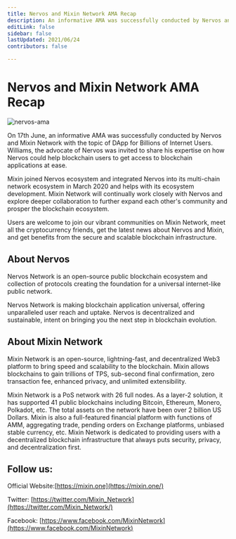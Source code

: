 ```yaml
---
title: Nervos and Mixin Network AMA Recap
description: An informative AMA was successfully conducted by Nervos and Mixin Network with the topic of DApp for Billions of Internet Users. Williams, the advocate of Nervos was invited to share his expertise on how Nervos could help blockchain users to get access to blockchain applications at ease.
editLink: false
sidebar: false
lastUpdated: 2021/06/24
contributors: false

---
```


# Nervos and Mixin Network AMA Recap

![nervos-ama](./nervos-ama.png)

On 17th June, an informative AMA was successfully conducted by Nervos and Mixin Network with the topic of DApp for Billions of Internet Users. Williams, the advocate of Nervos was invited to share his expertise on how Nervos could help blockchain users to get access to blockchain applications at ease.

Mixin joined Nervos ecosystem and integrated Nervos into its multi-chain network ecosystem in March 2020 and helps with its ecosystem development. Mixin Network will continually work closely with Nervos and explore deeper collaboration to further expand each other's community and prosper the blockchain ecosystem.

Users are welcome to join our vibrant communities on Mixin Network, meet all the cryptocurrency friends, get the latest news about Nervos and Mixin, and get benefits from the secure and scalable blockchain infrastructure.

## About Nervos

Nervos Network is an open-source public blockchain ecosystem and collection of protocols creating the foundation for a universal internet-like public network.

Nervos Network is making blockchain application universal, offering unparalleled user reach and uptake. Nervos is decentralized and sustainable, intent on bringing you the next step in blockchain evolution.

## About Mixin Network

Mixin Network is an open-source, lightning-fast, and decentralized Web3 platform to bring speed and scalability to the blockchain. Mixin allows blockchains to gain trillions of TPS, sub-second final confirmation, zero transaction fee, enhanced privacy, and unlimited extensibility.

Mixin Network is a PoS network with 26 full nodes. As a layer-2 solution, it has supported 41 public blockchains including Bitcoin, Ethereum, Monero, Polkadot, etc. The total assets on the network have been over 2 billion US Dollars. Mixin is also a full-featured financial platform with functions of AMM, aggregating trade, pending orders on Exchange platforms, unbiased stable currency, etc. Mixin Network is dedicated to providing users with a decentralized blockchain infrastructure that always puts security, privacy, and decentralization first.

## Follow us:

Official Website:[https://mixin.one](https://mixin.one/)

Twitter: [https://twitter.com/Mixin_Network](https://twitter.com/Mixin_Network/)

Facebook: [https://www.facebook.com/MixinNetwork](https://www.facebook.com/MixinNetwork)
